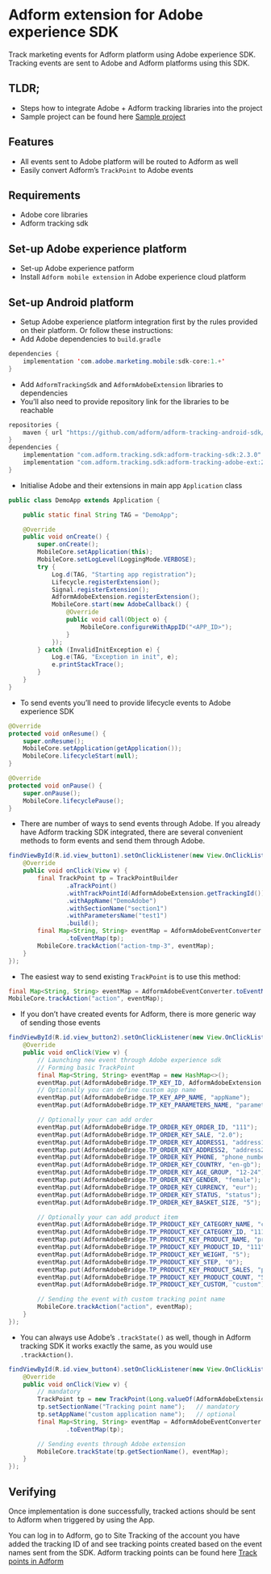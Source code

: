 # Adform extension for Adobe experience SDK

Track marketing events for Adform platform using Adobe experience SDK. Tracking events are sent to Adobe and Adform platforms using this SDK.


## TLDR;

-   Steps how to integrate Adobe + Adform tracking libraries into the project
-   Sample project can be found here [Sample project](https://github.com/adform/adform-tracking-android-sdk/tree/master/sample-adobe-ext)


## Features

-   All events sent to Adobe platform will be routed to Adform as well
-   Easily convert Adform&rsquo;s `TrackPoint` to Adobe events


## Requirements

-   Adobe core libraries
-   Adform tracking sdk


## Set-up Adobe experience platform

-   Set-up Adobe experience patform
-   Install `Adform mobile extension` in Adobe experience cloud platform


## Set-up Android platform

-   Setup Adobe experience platform integration first by the rules provided on their platform. Or follow these instructions:
-   Add Adobe dependencies to `build.gradle`

```java
dependencies {
    implementation 'com.adobe.marketing.mobile:sdk-core:1.+'
}
```

-   Add `AdformTrackingSdk` and `AdformAdobeExtension` libraries to dependencies
-   You&rsquo;ll also need to provide repository link for the libraries to be reachable

```java
repositories {
    maven { url "https://github.com/adform/adform-tracking-android-sdk/raw/master/releases/" }
}
dependencies {
    implementation "com.adform.tracking.sdk:adform-tracking-sdk:2.3.0"
    implementation "com.adform.tracking.sdk:adform-tracking-adobe-ext:2.3.0"
}
```

-   Initialise Adobe and their extensions in main app `Application` class

```java
public class DemoApp extends Application {

    public static final String TAG = "DemoApp";

    @Override
    public void onCreate() {
        super.onCreate();
        MobileCore.setApplication(this);
        MobileCore.setLogLevel(LoggingMode.VERBOSE);
        try {
            Log.d(TAG, "Starting app registration");
            Lifecycle.registerExtension();
            Signal.registerExtension();
            AdformAdobeExtension.registerExtension();
            MobileCore.start(new AdobeCallback() {
                @Override
                public void call(Object o) {
                    MobileCore.configureWithAppID("<APP_ID>");
                }
            });
        } catch (InvalidInitException e) {
            Log.e(TAG, "Exception in init", e);
            e.printStackTrace();
        }
    }
}
```

-   To send events you&rsquo;ll need to provide lifecycle events to Adobe experience SDK

```java
@Override
protected void onResume() {
    super.onResume();
    MobileCore.setApplication(getApplication());
    MobileCore.lifecycleStart(null);
}

@Override
protected void onPause() {
    super.onPause();
    MobileCore.lifecyclePause();
}
```

-   There are number of ways to send events through Adobe. If you already have Adform tracking SDK integrated, there are several convenient methods to form events and send them through Adobe.

```java
findViewById(R.id.view_button1).setOnClickListener(new View.OnClickListener() {
    @Override
    public void onClick(View v) {
        final TrackPoint tp = TrackPointBuilder
                .aTrackPoint()
                .withTrackPointId(AdformAdobeExtension.getTrackingId())
                .withAppName("DemoAdobe")
                .withSectionName("section1")
                .withParametersName("test1")
                .build();
        final Map<String, String> eventMap = AdformAdobeEventConverter
                .toEventMap(tp);
        MobileCore.trackAction("action-tmp-3", eventMap);
    }
});
```

-   The easiest way to send existing `TrackPoint` is to use this method:

```java
final Map<String, String> eventMap = AdformAdobeEventConverter.toEventMap(trackPoint);
MobileCore.trackAction("action", eventMap);
```

-   If you don&rsquo;t have created events for Adform, there is more generic way of sending those events

```java
findViewById(R.id.view_button2).setOnClickListener(new View.OnClickListener() {
    @Override
    public void onClick(View v) {
        // Launching new event through Adobe experience sdk
        // Forming basic TrackPoint
        final Map<String, String> eventMap = new HashMap<>();
        eventMap.put(AdformAdobeBridge.TP_KEY_ID, AdformAdobeExtension.getTrackingId());
        // Optionally you can define custom app name
        eventMap.put(AdformAdobeBridge.TP_KEY_APP_NAME, "appName");
        eventMap.put(AdformAdobeBridge.TP_KEY_PARAMETERS_NAME, "parametersName");

        // Optionally your can add order
        eventMap.put(AdformAdobeBridge.TP_ORDER_KEY_ORDER_ID, "111");
        eventMap.put(AdformAdobeBridge.TP_ORDER_KEY_SALE, "2.0");
        eventMap.put(AdformAdobeBridge.TP_ORDER_KEY_ADDRESS1, "address1");
        eventMap.put(AdformAdobeBridge.TP_ORDER_KEY_ADDRESS2, "address2");
        eventMap.put(AdformAdobeBridge.TP_ORDER_KEY_PHONE, "phone_number");
        eventMap.put(AdformAdobeBridge.TP_ORDER_KEY_COUNTRY, "en-gb");
        eventMap.put(AdformAdobeBridge.TP_ORDER_KEY_AGE_GROUP, "12-24");
        eventMap.put(AdformAdobeBridge.TP_ORDER_KEY_GENDER, "female");
        eventMap.put(AdformAdobeBridge.TP_ORDER_KEY_CURRENCY, "eur");
        eventMap.put(AdformAdobeBridge.TP_ORDER_KEY_STATUS, "status");
        eventMap.put(AdformAdobeBridge.TP_ORDER_KEY_BASKET_SIZE, "5");

        // Optionally your can add product item
        eventMap.put(AdformAdobeBridge.TP_PRODUCT_KEY_CATEGORY_NAME, "cat_name");
        eventMap.put(AdformAdobeBridge.TP_PRODUCT_KEY_CATEGORY_ID, "111");
        eventMap.put(AdformAdobeBridge.TP_PRODUCT_KEY_PRODUCT_NAME, "prod_name");
        eventMap.put(AdformAdobeBridge.TP_PRODUCT_KEY_PRODUCT_ID, "111");
        eventMap.put(AdformAdobeBridge.TP_PRODUCT_KEY_WEIGHT, "5");
        eventMap.put(AdformAdobeBridge.TP_PRODUCT_KEY_STEP, "0");
        eventMap.put(AdformAdobeBridge.TP_PRODUCT_KEY_PRODUCT_SALES, "prod_sale");
        eventMap.put(AdformAdobeBridge.TP_PRODUCT_KEY_PRODUCT_COUNT, "5");
        eventMap.put(AdformAdobeBridge.TP_PRODUCT_KEY_CUSTOM, "custom");

        // Sending the event with custom tracking point name
        MobileCore.trackAction("action", eventMap);
    }
});
```

-   You can always use Adobe&rsquo;s `.trackState()` as well, though in Adform tracking SDK it works exactly the same, as you would use `.trackAction()`.

```java
findViewById(R.id.view_button4).setOnClickListener(new View.OnClickListener() {
    @Override
    public void onClick(View v) {
        // mandatory
        TrackPoint tp = new TrackPoint(Long.valueOf(AdformAdobeExtension.getTrackingId()));
        tp.setSectionName("Tracking point name");   // mandatory
        tp.setAppName("custom application name");   // optional
        final Map<String, String> eventMap = AdformAdobeEventConverter
                .toEventMap(tp);

        // Sending events through Adobe extension
        MobileCore.trackState(tp.getSectionName(), eventMap);
    }
});
```


## Verifying

Once implementation is done successfully, tracked actions should be sent to Adform when triggered by using the App.

You can log in to Adform, go to Site Tracking of the account you have added the tracking ID of and see tracking points created based on the event names sent from the SDK. Adform tracking points can be found here [Track points in Adform](https://www.adform.com/TrackingSetup/#/trackingPoints)
